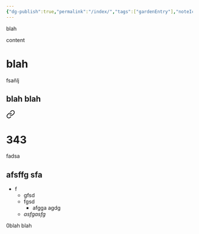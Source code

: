 ```yaml
---
{"dg-publish":true,"permalink":"/index/","tags":["gardenEntry"],"noteIcon":""}
---
```



<div class="transclusion internal-embed is-loaded"><div class="markdown-embed">



blah

</div></div>


content
# blah
fsañlj
## blah blah


<div class="transclusion internal-embed is-loaded"><a class="markdown-embed-link" href="/lc-guide/fuentes-de-innovacion/" aria-label="Open link"><svg xmlns="http://www.w3.org/2000/svg" width="24" height="24" viewBox="0 0 24 24" fill="none" stroke="currentColor" stroke-width="2" stroke-linecap="round" stroke-linejoin="round" class="svg-icon lucide-link"><path d="M10 13a5 5 0 0 0 7.54.54l3-3a5 5 0 0 0-7.07-7.07l-1.72 1.71"></path><path d="M14 11a5 5 0 0 0-7.54-.54l-3 3a5 5 0 0 0 7.07 7.07l1.71-1.71"></path></svg></a><div class="markdown-embed">





# 343
fadsa

## afsffg sfa

- f
	-  gfsd
	- fgsd
		- afgga agdg
	- _asfgasfg_

</div></div>



<div class="transclusion internal-embed is-loaded"><div class="markdown-embed">



0blah blah

</div></div>
